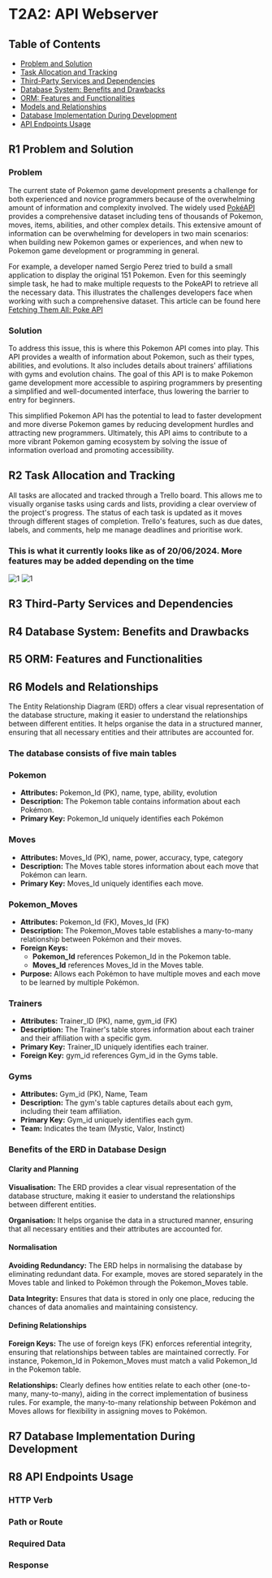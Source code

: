 # T2A2: API Webserver

## Table of Contents

- [Problem and Solution](#r1-problem-and-solution)
- [Task Allocation and Tracking](#r2-task-allocation-and-tracking)
- [Third-Party Services and Dependencies](#r3-third-party-services-and-dependencies)
- [Database System: Benefits and Drawbacks](#r4-database-system-benefits-and-drawbacks)
- [ORM: Features and Functionalities](#r5-orm-features-and-functionalities)
- [Models and Relationships](#r6-models-and-relationships)
- [Database Implementation During Development](#r7-database-implementation-during-development)
- [API Endpoints Usage](#r8-api-endpoints-usage)

## R1 Problem and Solution

### Problem

The current state of Pokemon game development presents a challenge for both experienced and novice programmers because of the overwhelming amount of information and complexity involved. The widely used [PokéAPI](https://pokeapi.co/) provides a comprehensive dataset including tens of thousands of Pokemon, moves, items, abilities, and other complex details. This extensive amount of information can be overwhelming for developers in two main scenarios: when building new Pokemon games or experiences, and when new to Pokemon game development or programming in general.

For example, a developer named Sergio Perez tried to build a small application to display the original 151 Pokemon. Even for this seemingly simple task, he had to make multiple requests to the PokeAPI to retrieve all the necessary data. This illustrates the challenges developers face when working with such a comprehensive dataset. This article can be found here [Fetching Them All: Poke API](https://medium.com/@sergio13prez/fetching-them-all-poke-api-62ca580981a2)

### Solution

To address this issue, this is where this Pokemon API comes into play. This API provides a wealth of information about Pokemon, such as their types, abilities, and evolutions. It also includes details about trainers' affiliations with gyms and evolution chains. The goal of this API is to make Pokemon game development more accessible to aspiring programmers by presenting a simplified and well-documented interface, thus lowering the barrier to entry for beginners.

This simplified Pokemon API has the potential to lead to faster development and more diverse Pokemon games by reducing development hurdles and attracting new programmers. Ultimately, this API aims to contribute to a more vibrant Pokemon gaming ecosystem by solving the issue of information overload and promoting accessibility.

## R2 Task Allocation and Tracking

All tasks are allocated and tracked through a Trello board. This allows me to visually organise tasks using cards and lists, providing a clear overview of the project's progress. The status of each task is updated as it moves through different stages of completion. Trello's features, such as due dates, labels, and comments, help me manage deadlines and prioritise work.

### This is what it currently looks like as of **20/06/2024**. More features may be added depending on the time

![1](./docs/r2-1.png)
![1](./docs/r2-2.png)

## R3 Third-Party Services and Dependencies

## R4 Database System: Benefits and Drawbacks

## R5 ORM: Features and Functionalities

## R6 Models and Relationships

The Entity Relationship Diagram (ERD) offers a clear visual representation of the database structure, making it easier to understand the relationships between different entities. It helps organise the data in a structured manner, ensuring that all necessary entities and their attributes are accounted for.

### The database consists of five main tables

### Pokemon

- **Attributes:** Pokemon_Id (PK), name, type, ability, evolution
- **Description:** The Pokemon table contains information about each Pokémon.
- **Primary Key:** Pokemon_Id uniquely identifies each Pokémon

### Moves

- **Attributes:** Moves_Id (PK), name, power, accuracy, type, category
- **Description:** The Moves table stores information about each move that Pokémon can learn.
- **Primary Key:** Moves_Id uniquely identifies each move.

### Pokemon_Moves

- **Attributes:** Pokemon_Id (FK), Moves_Id (FK)
- **Description:** The Pokemon_Moves table establishes a many-to-many relationship between Pokémon and their moves.
- **Foreign Keys:**
  - **Pokemon_Id** references Pokemon_Id in the Pokemon table.
  - **Moves_Id** references Moves_Id in the Moves table.
- **Purpose:** Allows each Pokémon to have multiple moves and each move to be learned by multiple Pokémon.

### Trainers

- **Attributes:** Trainer_ID (PK), name, gym_id (FK)
- **Description:** The Trainer's table stores information about each trainer and their affiliation with a specific gym.
- **Primary Key:** Trainer_ID uniquely identifies each trainer.
- **Foreign Key:** gym_id references Gym_id in the Gyms table.

### Gyms

- **Attributes:** Gym_id (PK), Name, Team
- **Description:** The gym's table captures details about each gym, including their team affiliation.
- **Primary Key:** Gym_id uniquely identifies each gym.
- **Team:** Indicates the team (Mystic, Valor, Instinct)

### Benefits of the ERD in Database Design

#### Clarity and Planning

**Visualisation:** The ERD provides a clear visual representation of the database structure, making it easier to understand the relationships between different entities.

**Organisation:** It helps organise the data in a structured manner, ensuring that all necessary entities and their attributes are accounted for.

#### Normalisation

**Avoiding Redundancy:** The ERD helps in normalising the database by eliminating redundant data. For example, moves are stored separately in the Moves table and linked to Pokémon through the Pokemon_Moves table.

**Data Integrity:** Ensures that data is stored in only one place, reducing the chances of data anomalies and maintaining consistency.

#### Defining Relationships

**Foreign Keys:** The use of foreign keys (FK) enforces referential integrity, ensuring that relationships between tables are maintained correctly. For instance, Pokemon_Id in Pokemon_Moves must match a valid Pokemon_Id in the Pokemon table.

**Relationships:** Clearly defines how entities relate to each other (one-to-many, many-to-many), aiding in the correct implementation of business rules. For example, the many-to-many relationship between Pokémon and Moves allows for flexibility in assigning moves to Pokémon.

## R7 Database Implementation During Development

## R8 API Endpoints Usage

### HTTP Verb
### Path or Route
### Required Data
### Response
